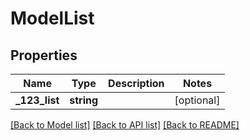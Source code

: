 # ModelList

## Properties
Name | Type | Description | Notes
------------ | ------------- | ------------- | -------------
**_123_list** | **string** |  | [optional] 

[[Back to Model list]](../README.md#documentation-for-models) [[Back to API list]](../README.md#documentation-for-api-endpoints) [[Back to README]](../README.md)

